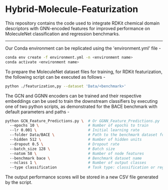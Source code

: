 # Hybrid-Molecule-Featurization
This repository contains the code used to integrate RDKit chemical domain descriptors with GNN-encoded features for improved performance on MoleculeNet classification and regression benchmarks.


---
Our Conda environment can be replicated using the 'environment.yml' file -  
```bash
conda env create -f environment.yml -n <environment name>
conda activate <environment name>
```

  
To prepare the MoleculeNet dataset files for training, for RDKit featurization, the following script can be executed as follows -  
```bash
python ./featurization,py --dataset 'Data/<benchmark>'
```




The GCN and GGNN encoders can be trained and their respective embeddings can be used to train the downstream classifiers by executing one of two python scripts, as demonstrated for the BACE benchmark with default parameters and paths -

```bash
python GCN_Feature_Predictions.py \  # Or GGNN_Feature_Predictions.py
  --epochs 10 \                      # Number of epochs to train
  --lr 0.001 \                       # Initial learning rate
  --folder Data/BACE \               # Path to the benchmark dataset folder
  --hidden 512 \                     # Number of hidden units
  --dropout 0.5 \                    # Dropout rate
  --batch_size 128 \                 # Batch size
  --natom 58 \                       # Number of node features
  --benchmark bace \                 # Benchmark dataset name
  --nclass 1 \                       # Number of output classes
  --type classification              # Task type: classification or regression
```   

The output performance scores will be stored in a new CSV file generated by the script.
